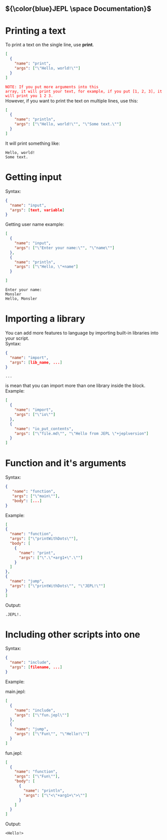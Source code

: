 ## ${\color{blue}JEPL \space Documentation}$
# Printing a text
To print a text on the single line, use <b>print</b>.<br>
```json
[
  {
    "name": "print",
    "args": ["\"Hello, world!\""]
  }
]
```
<code style="color : red">NOTE: If you put more arguments into this array, it will print your text, for example, if you put [1, 2, 3], it will print you 1 2 3.</code><br>
However, if you want to print the text on multiple lines, use this:
```json
[
  {
    "name": "println",
    "args": ["\"Hello, world!\"", "\"Some text.\""]
  }
]
```
It will print something like:<br>
```
Hello, world!
Some text.
```

# Getting input
Syntax: <br>

```json
{
  "name": "input",
  "args": [text, variable]
}
```
Getting user name example:<br>
```json
[
  {
    "name": "input",
    "args": ["\"Enter your name:\"", "\"name\""]
  },
  {
    "name": "println",
    "args": ["\"Hello, \"+name"]
  }

]
```
```
Enter your name:
Monsler
Hello, Monsler
```

# Importing a library 
You can add more features to language by importing built-in libraries into your script.<br>
Syntax:<br>
```json
{
  "name": "import",
  "args": [lib_name, ...]
}
```

```
...
```
 is mean that you can import more than one library inside the block.<br>
Example:<br>
```json
[
  {
    "name": "import",
    "args": ["\"io\""]
  },
  {
    "name": "io_put_contents",
    "args": ["\"file.md\"", "\"Hello from JEPL \"+jeplversion"]
  }
]
```

# Function and it's arguments
Syntax:
```json
{
   "name": "function",
   "args": ["\"main\""],
   "body": [...]
}
```
Example:<br>
```json
[
{
  "name": "function",
  "args": ["\"printWithDots\""],
  "body": [
    {
      "name": "print",
      "args": ["\".\"+arg1+\".\""]
    }
  ]
},
{
  "name": "jump",
  "args": ["\"printWithDots\"", "\"JEPL!\""]
}
]
```
Output: <br>
```
.JEPL!.
```

# Including other scripts into one
Syntax: <br>
```json
{
  "name": "include",
  "args": [filename, ...]
}
```
Example:<br>

main.jepl:
```json
[
  {
    "name": "include",
    "args": ["\"fun.jepl\""]
  },
  {
    "name": "jump",
    "args": ["\"Fun\"", "\"Hello!\""]
  }
]
```
fun.jepl:
```json
[
  {
    "name": "function",
    "args": ["\"Fun\""],
    "body": [
      {
        "name": "println",
        "args": ["\"<\"+arg1+\">\""]
      }
    ]
  }
]
```
Output:
```
<Hello!>
```